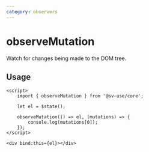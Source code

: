 ```yaml
---
category: observers
---
```


# observeMutation

Watch for changes being made to the DOM tree.

## Usage

```svelte
<script>
	import { observeMutation } from '@sv-use/core';

	let el = $state();

	observeMutation(() => el, (mutations) => {
        console.log(mutations[0]);
    });
</script>

<div bind:this={el}></div>
```
